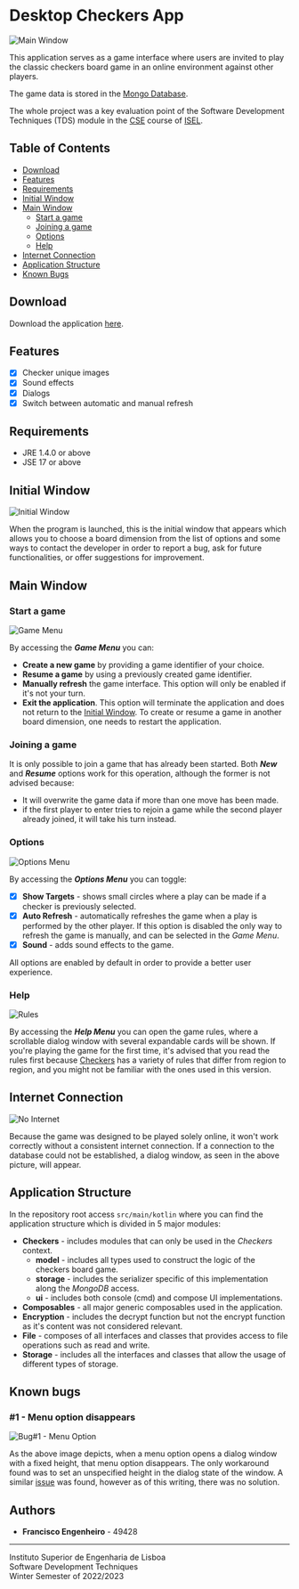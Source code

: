 # Desktop Checkers App
![Main Window](./src/main/resources/report/mainWindow.png)

This application serves as a game interface where users are invited to play the classic checkers board game in an online environment against other players. 

The game data is stored in the [Mongo Database](https://www.mongodb.com/).

The whole project was a key evaluation point of the Software Development Techniques (TDS) module in the [CSE](https://www.isel.pt/en/curso/bsc-degree/computer-science-and-computer-engineering) course of [ISEL](https://www.isel.pt/en).

## Table of Contents
- [Download](#download)
- [Features](#features)
- [Requirements](#requirements)
- [Initial Window](#initial-window)
- [Main Window](#main-window)
  - [Start a game](#start-a-game)
  - [Joining a game](#joining-a-game)
  - [Options](#options)
  - [Help](#help)
- [Internet Connection](#internet-connection)
- [Application Structure](#application-structure)
- [Known Bugs](#known-bugs)

## Download
Download the application [here](https://mega.nz/file/VLBlEZJa#peWH9949f1AmICk5t4qwWobBrIU_5d5WwJAJnUxAjMs).

## Features
- [X] Checker unique images
- [X] Sound effects
- [X] Dialogs
- [X] Switch between automatic and manual refresh

## Requirements
- JRE 1.4.0 or above
- JSE 17 or above

## Initial Window
![Initial Window](./src/main/resources/report/initialWindow.png)

When the program is launched, this is the initial window that appears which allows you to choose a board dimension from the list of options and some ways to contact the developer in order to report a bug, ask for future functionalities, or offer suggestions for improvement.

## Main Window
### Start a game
![Game Menu](./src/main/resources/report/menu1.png)

By accessing the ***Game Menu*** you can:
  - **Create a new game** by providing a game identifier of your choice.
  - **Resume a game** by using a previously created game identifier. 
  - **Manually refresh** the game interface. This option will only be enabled if it's not your turn.
  - **Exit the application**. This option will terminate the application and does not return to the [Initial Window](#initial-window). To create or resume a game in another board dimension, one needs to restart the application.

### Joining a game
It is only possible to join a game that has already been started. Both ***New*** and ***Resume*** options work for this operation, although the former is not advised because:
- It will overwrite the game data if more than one move has been made. 
- if the first player to enter tries to rejoin a game while the second player already joined, it will take his turn instead.

### Options
![Options Menu](./src/main/resources/report/menu2.png)

By accessing the ***Options Menu*** you can toggle:
 - [x] **Show Targets** - shows small circles where a play can be made if a checker is previously selected. 
 - [x] **Auto Refresh** - automatically refreshes the game when a play is performed by the other player. If this option is disabled the only way to refresh the game is manually, and can be selected in the *Game Menu*.
 - [x] **Sound** - adds sound effects to the game.

All options are enabled by default in order to provide a better user experience.

### Help
![Rules](./src/main/resources/report/rules.png)

By accessing the ***Help Menu*** you can open the game rules, where a scrollable dialog window with several expandable cards will be shown.
If you're playing the game for the first time, it's advised that you read the rules first because [Checkers](https://en.wikipedia.org/wiki/Checkers) has a variety of rules that differ from region to region, and you might not be familiar with the ones used in this version.

## Internet Connection
![No Internet](./src/main/resources/report/noInternet.png)

Because the game was designed to be played solely online, it won't work correctly without a consistent internet connection. If a connection to the database could not be established, a dialog window, as seen in the above picture, will appear.

## Application Structure
In the repository root access <code>src/main/kotlin</code> where you can find the application structure which is divided in 5 major modules:
- **Checkers** - includes modules that can only be used in the *Checkers* context.
  - **model** - includes all types used to construct the logic of the checkers board game.
  - **storage** - includes the serializer specific of this implementation along the *MongoDB* access.
  - **ui** - includes both console (cmd) and compose UI implementations.
- **Composables** - all major generic composables used in the application.
- **Encryption** - includes the decrypt function but not the encrypt function as it's content was not considered relevant. 
- **File** - composes of all interfaces and classes that provides access to file operations such as read and write.
- **Storage** - includes all the interfaces and classes that allow the usage of different types of storage.

## Known bugs
### #1 - Menu option disappears
![Bug#1 - Menu Option](./src/main/resources/report/bug-1.png)

As the above image depicts, when a menu option opens a dialog window with a fixed height, that menu option disappears. The only workaround found was to set an unspecified height in the dialog state of the window.
A similar [issue](https://github.com/JetBrains/compose-jb/issues/414) was found, however as of this writing, there was no solution.

## Authors
- **Francisco Engenheiro** - 49428

---

Instituto Superior de Engenharia de Lisboa<br>
Software Development Techniques<Br>
Winter Semester of 2022/2023